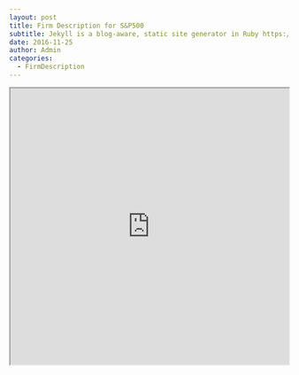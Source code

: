 ```yaml
---
layout: post
title: Firm Description for S&P500
subtitle: Jekyll is a blog-aware, static site generator in Ruby https://jekyllrb.com
date: 2016-11-25
author: Admin
categories:
  - FirmDescription
---
```


<div class="col-sm-12">
<iframe
width="100%" height="500vw"
src="https://docs.google.com/spreadsheets/d/e/2PACX-1vSfHn55KkFF89WUgPT-oC5gYLmhnsUzmsWjP61RVGZD6My8ftebV3wZVIXC9-S9wLGIku73AvOIp_x1/pubhtml?widget=true&amp;headers=false"></iframe>
</div>

